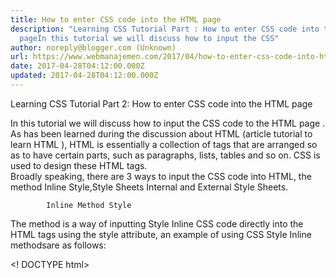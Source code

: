 ```yaml
---
title: How to enter CSS code into the HTML page
description: "Learning CSS Tutorial Part : How to enter CSS code into the HTML
  pageIn this tutorial we will discuss how to input the CSS"
author: noreply@blogger.com (Unknown)
url: https://www.webmanajemen.com/2017/04/how-to-enter-css-code-into-html-page.html
date: 2017-04-28T04:12:00.000Z
updated: 2017-04-28T04:12:00.000Z
---
```


Learning CSS Tutorial Part 2: How to enter CSS code into the HTML page


In this tutorial we will discuss how to input the CSS code to the             HTML page .         
As has been learned during the discussion about HTML (article                             tutorial to learn HTML                         ), HTML is essentially a collection of tags that are arranged so as to have certain parts, such as paragraphs, lists,            tables and so on. CSS is used to design these HTML tags.         
Broadly speaking, there are 3 ways to input the CSS code into HTML, the method Inline Style,Style Sheets Internal and            External Style Sheets.        

            Inline Method Style         
The method            is a way of inputting Style Inline CSS code             directly into the HTML tags using the style            attribute, an example of using CSS Style Inline methodsare             as follows:         

  <! DOCTYPE html>
 <Html>
 <Head>
 <Title> Example Inline CSS Style </ title>
 </ Head>
    <Body>
       <H2 style = "background-color: black; color: white">
          This text will be colored white and black background
       </ H2>
    </ Body>
 </ Html> 
                                    
In the code above, I insert a style attribute on the <h2>, the value of the            style attribute is the CSS code to be applied.         
The use of CSS tags like this though practical, but not             recommended, because the CSS code directly affiliated with HTML,             and does not meet the purpose of the CSS in order to separate the             design of the content.         

            Methods Internal Style Sheets         
Methods Internal Style Sheets,            also called Embedded Style Sheets are used to separate the CSS code ofHTML tagsbut remain in the HTML page. The            styleattribute that were in the tag, collected in             a <style> tag. This style tags must be in             the <head> of the HTML page.         
Examples of the use            of internal motode CSS style sheets:        


 <! DOCTYPE html> <html> <head> <title> Example Inline CSS Style </ title> <style type = "text / css"> h2 {background-color: black;  color: white;  } </ Style> </ head> <body> <h2> This text will be colored white and black background </ h2> </ body> </ html> 
Examples of internal style sheets above method is             much better than the inline style, because we have             separated the CSS of HTML. The whole CSS code will be in the head             tag of HTML.         
However, the lack of internal use            style sheets, if we have a few pages with the same             style, we must make the CSS code on each of those pages. This can             be overcome by using external style sheets.        

            Methods External Style Sheets         
Shortage of internal style sheets prior method is             if you want to create multiple pages with the same look, then each             page will have the same CSS code.         
External Style Sheets methods            used to'lift' the CSS code into a separate file that is             completely separate from the HTML page. Each page that require the             CSS code, live 'call' the CSS file.         
Still using the same example with            an internal style sheets, the first stage we will             transfer the contents of the <style>to a new             page, and savelah as belajar.css        
The contents of the file belajar.css:        


  h2 {
 background-color: black;
 color: white;
 } 
Make sure that the ending of the file is.css and             for the purposes of this example, savelah in the same folder as our             HTML page.         
Back to pages of HTML, CSS provides two ways to enter the CSS code to             the HTML page, the first is to use @import        
Example of use @import CSS:         

  <! DOCTYPE html>
 <Html>
 <Head>
 <Title> Example Inline CSS Style </ title>
 <Style type = "text / css">
 @import url (belajar.css);
 </ Style>
 </ Head>
 <Body>
 <H2>
 This text will be colored white and black background
 </ H2>
 </ Body>
 </ Html> 
For external style sheets @import method, we insert @import url (belajar.css); on the<style> tag. Address in the            URL can be a relative people experience             (such as: folderku / belajar.css) or absolute (as             www.duniailkom.com/belajar.css).         
How to input both external style sheets,is to use             the <link> tag. Here's an example:         

  <! DOCTYPE html>
 <Html>
 <Head>
 <Title> Example Inline CSS Style </ title>
 <Link rel = "stylesheet" type = "text / css" href = "belajar.css">
 </ Head>
 <Body>
 <H2>
 This text will be colored white and black background
 </ H2>
 </ Body>
 </ Html> 
In the method of link external style sheets, we use the href attribute on            the <link>, which will contain the address             of the page CSS, in this case belajar.css        
Of the three types of input methods CSS into an HTML page, themost recommended is themethod of external style sheets, either using the            @import or<link> tag.            Because by using CSS code separated, entire web pages can use the             same CSS file, and if we want to change the entire look of web             pages, we only need to change one CSS file only.         

                                        
For ease of writing, the writing tutorials to learn CSS in                                     website development indonesia                 , I will use an internal method                of style sheets, which put CSS code in the                 head section of the page.It is merely to facilitate the writing sample. To create a live website, it is recommended to useexternal style sheets by means                @import or link.            


In the next CSS tutorial, we will discuss in more detail how to             write CSS code by studying                             Definition Selector, Property and Value on CSS                         .<hr/> <a href="https://www.webmanajemen.com/2017/04/how-to-enter-css-code-into-html-page.html" rel="follow" class="button" id="read-more">Read More</a>